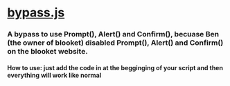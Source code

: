 # [bypass.js](https://github.com/ZasticBradyn/BlooketCheatTools/blob/main/bypasses/bypass.js)
### A bypass to use Prompt(), Alert() and Confirm(), becuase Ben (the owner of blooket) disabled Prompt(), Alert() and Confirm() on the blooket website.
#### How to use: just add the code in at the begginging of your script and then everything will work like normal

